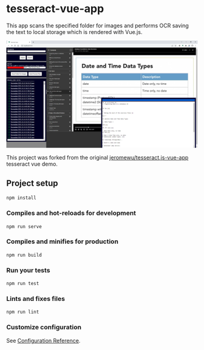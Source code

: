 # tesseract-vue-app

This app scans the specified folder for images and performs OCR saving the text to local storage which is rendered with Vue.js.

![image_1](images/image_1.png)

This project was forked from the original [jeromewu/tesseract.js-vue-app](https://github.com/jeromewu/tesseract.js-vue-app) tesseract vue demo.

## Project setup

```
npm install
```

### Compiles and hot-reloads for development

```
npm run serve
```

### Compiles and minifies for production

```
npm run build
```

### Run your tests

```
npm run test
```

### Lints and fixes files

```
npm run lint
```

### Customize configuration

See [Configuration Reference](https://cli.vuejs.org/config/).

